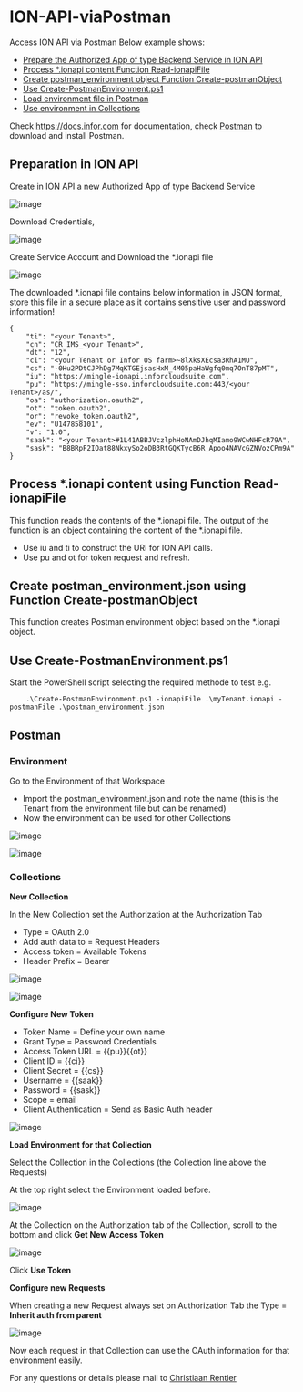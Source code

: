 # ION-API-viaPostman
Access ION API via Postman
Below example shows:
* [Prepare the Authorized App of type Backend Service in ION API](https://github.com/cjrentier/ION-API-viaPostman/blob/main/README.md#preparation-in-ion-api)
* [Process *.ionapi content Function Read-ionapiFile](https://github.com/cjrentier/ION-API-viaPostman/blob/main/README.md#process-ionapi-content-using-function-read-ionapifile)
* [Create postman_environment object Function Create-postmanObject](https://github.com/cjrentier/ION-API-viaPostman/blob/main/README.md#create-postman_environmentjson-using-function-create-postmanobject)
* [Use Create-PostmanEnvironment.ps1](https://github.com/cjrentier/ION-API-viaPostman/blob/main/README.md#use-create-postmanenvironmentps1)
* [Load environment file in Postman](https://github.com/cjrentier/ION-API-viaPostman/blob/main/README.md#environment)
* [Use environment in Collections](https://github.com/cjrentier/ION-API-viaPostman/blob/main/README.md#collections)

Check https://docs.infor.com for documentation, check [Postman](https://www.getpostman.com/apps) to download and install Postman.

## Preparation in ION API
Create in ION API a new Authorized App of type Backend Service

![image](https://user-images.githubusercontent.com/82956918/135427988-8c3b2bef-c450-479e-bd4e-a32243a8b0cf.png)

Download Credentials, 

![image](https://user-images.githubusercontent.com/82956918/135428039-ce7c4da8-6c30-40eb-9e70-d2915228d5ad.png)

Create Service Account and Download the *.ionapi file

![image](https://user-images.githubusercontent.com/82956918/135428050-fad2ffd8-8158-4fb6-82d0-1e9d0dede103.png)

The downloaded *.ionapi file contains below information in JSON format, store this file in a secure place as it contains sensitive user and password information!
```
{
    "ti": "<your Tenant>",
    "cn": "CR_IMS_<your Tenant>",
    "dt": "12",
    "ci": "<your Tenant or Infor OS farm>~8lXksXEcsa3RhA1MU",
    "cs": "-0Hu2PDtCJPhDg7MqKTGEjsasHxM_4M05paHaWgfq0mq7OnT87pMT",
    "iu": "https://mingle-ionapi.inforcloudsuite.com",
    "pu": "https://mingle-sso.inforcloudsuite.com:443/<your Tenant>/as/",
    "oa": "authorization.oauth2",
    "ot": "token.oauth2",
    "or": "revoke_token.oauth2",
    "ev": "U147858101",
    "v": "1.0",
    "saak": "<your Tenant>#1L41ABBJVczlphHoNAmDJhqMIamo9WCwNHFcR79A",
    "sask": "B8BRpF2IOat88NkxySo2oDB3RtGQKTycB6R_Apoo4NAVcGZNVozCPm9A"
}
```
## Process *.ionapi content using Function **Read-ionapiFile**
This function reads the contents of the *.ionapi file. The output of the function is an object containing the content of the *.ionapi file. 
* Use iu and ti to construct the URI for ION API calls. 
* Use pu and ot for token request and refresh.

## Create postman_environment.json using Function **Create-postmanObject**
This function creates Postman environment object based on the *.ionapi object.

## Use Create-PostmanEnvironment.ps1
Start the PowerShell script selecting the required methode to test e.g. 
```
	.\Create-PostmanEnvironment.ps1 -ionapiFile .\myTenant.ionapi -postmanFile .\postman_environment.json
```

## Postman
### Environment 
Go to the Environment of that Workspace 
  * Import the postman_environment.json and note the name (this is the Tenant from the environment file but can be renamed)
  * Now the environment can be used for other Collections

![image](https://user-images.githubusercontent.com/82956918/136540245-913a5226-a8ae-4c44-b609-420476ebd260.png)

![image](https://user-images.githubusercontent.com/82956918/136537537-cd970283-64c7-41ee-99bb-8e9a60814c27.png)

### Collections
**New Collection** 

In the New Collection set the Authorization at the Authorization Tab
  * Type = OAuth 2.0
  * Add auth data to = Request Headers
  * Access token = Available Tokens
  * Header Prefix = Bearer

![image](https://user-images.githubusercontent.com/82956918/136540513-dbb640c6-6a84-4cf0-aa60-8ae41010a51e.png)

![image](https://user-images.githubusercontent.com/82956918/136536390-9dc27d08-6727-4cf6-8759-69b1248f8ca3.png)

**Configure New Token**
  * Token Name = Define your own name
  * Grant Type = Password Credentials
  * Access Token URL = {{pu}}{{ot}}
  * Client ID = {{ci}}
  * Client Secret = {{cs}}
  * Username = {{saak}}
  * Password = {{sask}}
  * Scope = email
  * Client Authentication = Send as Basic Auth header

![image](https://user-images.githubusercontent.com/82956918/136536275-009663be-4fe8-4831-9d21-39bcb1ec19e9.png)

**Load Environment for that Collection**

Select the Collection in the Collections (the Collection line above the Requests)

At the top right select the Environment loaded before.

![image](https://user-images.githubusercontent.com/82956918/136536903-7e6ef32c-0326-41d6-ab78-f8cb24b4fea2.png)

At the Collection on the Authorization tab of the Collection, scroll to the bottom and click **Get New Access Token**

![image](https://user-images.githubusercontent.com/82956918/136537356-48c84742-aa22-46da-a7c7-3049c4e766e6.png)

Click **Use Token**

**Configure new Requests**

When creating a new Request always set on Authorization Tab the Type = **Inherit auth from parent**

![image](https://user-images.githubusercontent.com/82956918/136538029-f34e6690-6685-488c-82fd-9c42b98b5789.png)

Now each request in that Collection can use the OAuth information for that environment easily.

For any questions or details please mail to [Christiaan Rentier](mailto:Christiaan.Rentier@infor.com?subject=ION-API%20via%20Postman)
